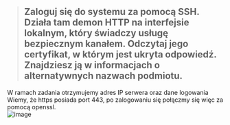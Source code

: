> ##  Zaloguj się do systemu za pomocą SSH. Działa tam demon HTTP na interfejsie lokalnym, który świadczy usługę bezpiecznym kanałem. Odczytaj jego certyfikat, w którym jest ukryta odpowiedź. Znajdziesz ją w informacjach o alternatywnych nazwach podmiotu.

W ramach zadania otrzymujemy adres IP serwera oraz dane logowania  
Wiemy, że https posiada port 443, po zalogowaniu się połączmy się więc za pomocą openssl.  
![image](https://github.com/s24306/Cyberskiller/assets/91730770/8a6b97f5-ab56-4c8c-b849-35c946b3affe)
